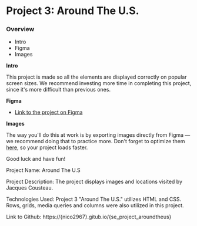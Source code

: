 # Project 3: Around The U.S.

### Overview

- Intro
- Figma
- Images

**Intro**

This project is made so all the elements are displayed correctly on popular screen sizes. We recommend investing more time in completing this project, since it's more difficult than previous ones.

**Figma**

- [Link to the project on Figma](https://www.figma.com/file/ii4xxsJ0ghevUOcssTlHZv/Sprint-3%3A-Around-the-US?node-id=0%3A1)

**Images**

The way you'll do this at work is by exporting images directly from Figma — we recommend doing that to practice more. Don't forget to optimize them [here](https://tinypng.com/), so your project loads faster.

Good luck and have fun!

Project Name: Around The U.S

Project Description: The project displays images and locations visited by Jacques Cousteau.

Technologies Used: Project 3 "Around The U.S." utilizes HTML and CSS. Rows, grids, media queries and columns were also utilized in this project.

Link to Github: https://{nico2967}.gitub.io/{se_project_aroundtheus}
